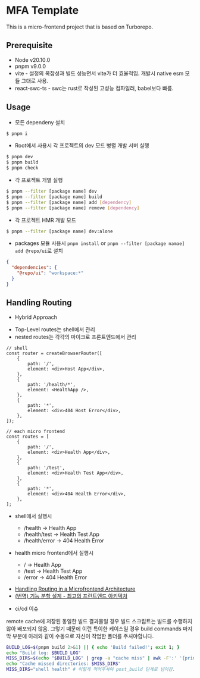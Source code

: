# MFA Template

This is a micro-frontend project that is based on Turborepo.

## Prerequisite

* Node v20.10.0
* pnpm v9.0.0
* vite - 설정의 복잡성과 빌드 성능면서 vite가 더 효율적임. 개발시 native esm 모듈 그대로 사용.
* react-swc-ts - swc는 rust로 작성된 고성능 컴파일러, babel보다 빠름.

## Usage

* 모든 dependeny 설치

```sh
$ pnpm i
```

* Root에서 사용시 각 프로젝트의 dev 모드 병렬 개발 서버 실행

```sh
$ pnpm dev 
$ pnpm build
$ pnpm check
```

* 각 프로젝트 개별 실행

```sh
$ pnpm --filter [package name] dev
$ pnpm --filter [package name] build
$ pnpm --filter [package name] add [dependency]
$ pnpm --filter [package name] remove [dependency]
```

* 각 프로젝트 HMR 개발 모드

```sh
$ pnpm --filter [package name] dev:alone
```

* packages 모듈 사용시 `pnpm install` or `pnpm --filter [package namae] add @repo/ui`로 설치

```json
{
  "dependencies": {
    "@repo/ui": "workspace:*"
  }
}
```

## Handling Routing

* Hybrid Approach

- Top-Level routes는 shell에서 관리
- nested routes는 각각의 마이크로 프론트엔드에서 관리

```tsx
// shell
const router = createBrowserRouter([
	{
		path: '/',
		element: <div>Host App</div>,
	},
	{
		path: '/health/*',
		element: <HealthApp />,
	},
	{
		path: '*',
		element: <div>404 Host Error</div>,
	},
]);
```

```tsx
// each micro frontend
const routes = [
	{
		path: '/',
		element: <div>Health App</div>,
	},
	{
		path: '/test',
		element: <div>Health Test App</div>,
	},
	{
		path: '*',
		element: <div>404 Health Error</div>,
	},
];
```

* shell에서 실행시
  - /health -> Health App
  - /health/test -> Health Test App
  - /health/error -> 404 Health Error

* health micro frontend에서 실행시
  - / -> Health App
  - /test -> Health Test App
  - /error -> 404 Health Error

- [Handling Routing in a Microfrontend Architecture](https://article.arunangshudas.com/handling-routing-in-a-microfrontend-architecture-71472a3ec3d6)
- [(번역) 기능 분할 설계 - 최고의 프런트엔드 아키텍처](https://emewjin.github.io/feature-sliced-design/)


* ci/cd 이슈 

remote cache에 저장된 동일한 빌드 결과물일 경우 빌드 스크립트는 빌드를 수행하지 않아 배포되지 않음. 그렇기 때문에 이런 특이한 케이스일 경우 build commands 마지막 부분에 아래와 같이 수동으로 자신이 작업한 폴더를 주셔야합니다.

```sh
BUILD_LOG=$(pnpm build 2>&1) || { echo 'Build failed!'; exit 1; }
echo "Build log: $BUILD_LOG"
MISS_DIRS=$(echo "$BUILD_LOG" | grep -a "cache miss" | awk -F':' '{print $1}' | uniq)
echo "Cache missed directories: $MISS_DIRS"
MISS_DIRS="shell health" # 이렇게 적어주셔야 post_build 단계로 넘어감.
```